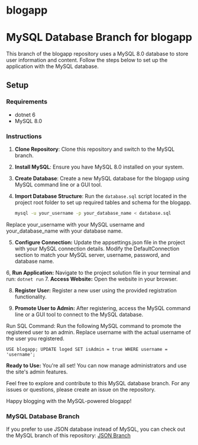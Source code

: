# blogapp

# MySQL Database Branch for blogapp

This branch of the blogapp repository uses a MySQL 8.0 database to store user information and content. Follow the steps below to set up the application with the MySQL database.

## Setup

### Requirements
- dotnet 6
- MySQL 8.0

### Instructions

1. **Clone Repository**: Clone this repository and switch to the MySQL branch.

2. **Install MySQL**: Ensure you have MySQL 8.0 installed on your system.

3. **Create Database**: Create a new MySQL database for the blogapp using MySQL command line or a GUI tool.

4. **Import Database Structure**: Run the `database.sql` script located in the project root folder to set up required tables and schema for the blogapp.

   ```bash
   mysql -u your_username -p your_database_name < database.sql
   
Replace your_username with your MySQL username and your_database_name with your database name.

5. **Configure Connection:** Update the appsettings.json file in the project with your MySQL connection details. Modify the DefaultConnection section to match your MySQL server, username, password, and database name.

6, **Run Application:** Navigate to the project solution file in your terminal and run:
`dotnet run`
7. **Access Website:** Open the website in your browser.

8. **Register User:** Register a new user using the provided registration functionality.

9. **Promote User to Admin:** After registering, access the MySQL command line or a GUI tool to connect to the MySQL database.

Run SQL Command: Run the following MySQL command to promote the registered user to an admin. Replace username with the actual username of the user you registered.

`USE blogapp;
UPDATE loged SET isAdmin = true WHERE username = 'username';`

**Ready to Use:** You're all set! You can now manage administrators and use the site's admin features.

Feel free to explore and contribute to this MySQL database branch. For any issues or questions, please create an issue on the repository.

Happy blogging with the MySQL-powered blogapp!

### MySQL Database Branch
If you prefer to use JSON database instead of MySQL, you can check out the MySQL branch of this repository:
[JSON Branch]([https://github.com/FGVN/blogapp](https://github.com/FGVN/blogapp/edit/JsonData)https://github.com/FGVN/blogapp/edit/JsonData)






